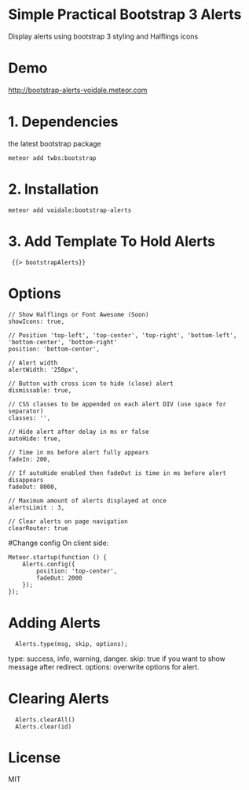 # Simple Practical Bootstrap 3 Alerts

Display alerts using bootstrap 3 styling and Halflings icons

# Demo


http://bootstrap-alerts-voidale.meteor.com


# 1. Dependencies

the latest bootstrap package

```
meteor add twbs:bootstrap
```

# 2. Installation
```
meteor add voidale:bootstrap-alerts
```

# 3. Add Template To Hold Alerts

```
 {{> bootstrapAlerts}}
```

# Options 

```
// Show Halflings or Font Awesome (Soon)
showIcons: true,

// Position 'top-left', 'top-center', 'top-right', 'bottom-left', 'bottom-center', 'bottom-right'
position: 'bottom-center', 

// Alert width
alertWidth: '250px',

// Button with cross icon to hide (close) alert
dismissable: true,

// CSS classes to be appended on each alert DIV (use space for separator)
classes: '',

// Hide alert after delay in ms or false
autoHide: true,

// Time in ms before alert fully appears
fadeIn: 200,

// If autoHide enabled then fadeOut is time in ms before alert disappears 
fadeOut: 8000,

// Maximum amount of alerts displayed at once
alertsLimit : 3,

// Clear alerts on page navigation
clearRouter: true
```
#Change config
On client side:
```
Meteor.startup(function () {
    Alerts.config({
        position: 'top-center',
        fadeOut: 2000
    });
});

```


# Adding Alerts

```
  Alerts.type(msg, skip, options);
```

type: success, info, warning, danger.
skip: true if you want to show message after redirect.
options: overwrite options for alert.

# Clearing Alerts

```
  Alerts.clearAll()
  Alerts.clear(id)
```

# License
MIT
